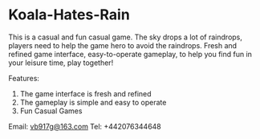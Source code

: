 # Koala-Hates-Rain

This is a casual and fun casual game. The sky drops a lot of raindrops, players need to help the game hero to avoid the raindrops. Fresh and refined game interface, easy-to-operate gameplay, to help you find fun in your leisure time, play together!

Features:
1. The game interface is fresh and refined
2. The gameplay is simple and easy to operate
3. Fun Casual Games

Email: vb917g@163.com
Tel: +442076344648
